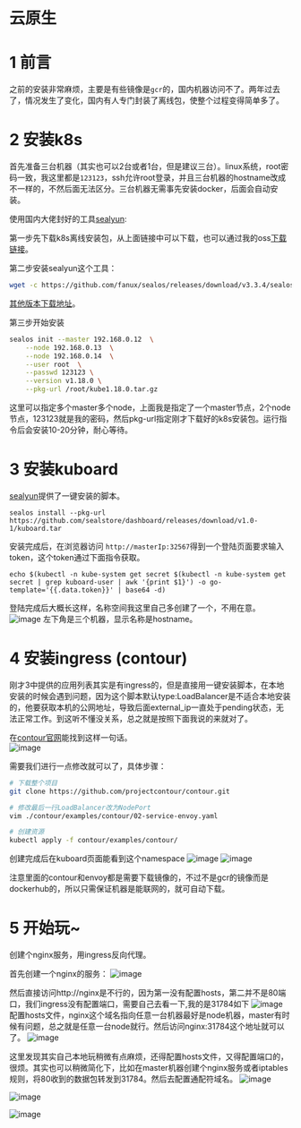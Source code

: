 # 云原生
# 1 前言
之前的安装非常麻烦，主要是有些镜像是`gcr`的，国内机器访问不了。两年过去了，情况发生了变化，国内有人专门封装了离线包，使整个过程变得简单多了。
# 2 安装k8s
首先准备三台机器（其实也可以2台或者1台，但是建议三台）。linux系统，root密码一致，我这里都是`123123`，ssh允许root登录，并且三台机器的hostname改成不一样的，不然后面无法区分。三台机器无需事先安装docker，后面会自动安装。

使用国内大佬封好的工具[sealyun](https://sealyun.com/docs/tutorial.html#%E5%AE%89%E8%A3%85%E6%95%99%E7%A8%8B):

第一步先下载k8s离线安装包，从上面链接中可以下载，也可以通过我的oss[下载链接](https://bolg.obs.cn-north-1.myhuaweicloud.com/2005/kube1.18.0.tar.gz)。

第二步安装sealyun这个工具：
```bash
wget -c https://github.com/fanux/sealos/releases/download/v3.3.4/sealos && chmod +x sealos && mv sealos /usr/bin
```
[其他版本下载地址](https://github.com/fanux/sealos/releases)。

第三步开始安装
```bash
sealos init --master 192.168.0.12  \
    --node 192.168.0.13  \
    --node 192.168.0.14  \
    --user root  \
    --passwd 123123 \
    --version v1.18.0 \
    --pkg-url /root/kube1.18.0.tar.gz 
```
这里可以指定多个master多个node，上面我是指定了一个master节点，2个node节点，123123就是我的密码，然后pkg-url指定刚才下载好的k8s安装包。运行指令后会安装10-20分钟，耐心等待。
# 3 安装kuboard
[sealyun](https://sealyun.com/docs/app.html#app%E7%A6%BB%E7%BA%BF%E5%8C%85%E5%8E%9F%E7%90%86)提供了一键安装的脚本。
```
sealos install --pkg-url https://github.com/sealstore/dashboard/releases/download/v1.0-1/kuboard.tar
```
安装完成后，在浏览器访问 `http://masterIp:32567`得到一个登陆页面要求输入token，这个token通过下面指令获取。
```
echo $(kubectl -n kube-system get secret $(kubectl -n kube-system get secret | grep kuboard-user | awk '{print $1}') -o go-template='{{.data.token}}' | base64 -d)
```
登陆完成后大概长这样，名称空间我这里自己多创建了一个，不用在意。
![image](https://i.imgur.com/AngMwSu.png)
左下角是三个机器，显示名称是hostname。
# 4 安装ingress (contour)
刚才3中提供的应用列表其实是有ingress的，但是直接用一键安装脚本，在本地安装的时候会遇到问题，因为这个脚本默认type:LoadBalancer是不适合本地安装的，他要获取本机的公网地址，导致后面external_ip一直处于pending状态，无法正常工作。到这听不懂没关系，总之就是按照下面我说的来就对了。

在[contour官网](https://projectcontour.io/docs/v1.4.0/deploy-options/#host-networking)能找到这样一句话。  
![image](https://i.imgur.com/qa6SYc7.png)

需要我们进行一点修改就可以了，具体步骤：
```bash
# 下载整个项目 
git clone https://github.com/projectcontour/contour.git

# 修改最后一行LoadBalancer改为NodePort
vim ./contour/examples/contour/02-service-envoy.yaml 

# 创建资源
kubectl apply -f contour/examples/contour/
```
创建完成后在kuboard页面能看到这个namespace
![image](https://i.imgur.com/iv4DUox.png)
![image](https://i.imgur.com/xtIl5P6.png)

注意里面的contour和envoy都是需要下载镜像的，不过不是gcr的镜像而是dockerhub的，所以只需保证机器是能联网的，就可自动下载。
# 5 开始玩~
创建个nginx服务，用ingress反向代理。

首先创建一个nginx的服务：
![image](https://bolg.obs.cn-north-1.myhuaweicloud.com/2005/rjJwmXq8Gs.gif)

然后直接访问http://nginx是不行的，因为第一没有配置hosts，第二并不是80端口，我们ingress没有配置端口，需要自己去看一下,我的是31784如下
![image](https://i.imgur.com/eMOtwIO.png)  
配置hosts文件，nginx这个域名指向任意一台机器最好是node机器，master有时候有问题，总之就是任意一台node就行。然后访问nginx:31784这个地址就可以了。
![image](https://i.imgur.com/L8pWaxS.gif)

这里发现其实自己本地玩稍微有点麻烦，还得配置hosts文件，又得配置端口的，很烦。其实也可以稍微简化下，比如在master机器创建个nginx服务或者iptables规则，将80收到的数据包转发到31784。然后去配置通配符域名。
![image](https://i.imgur.com/TFz6vfQ.png)

![image]()

![image]()